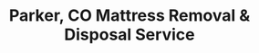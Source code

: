 ---
layout: location.njk
title: Parker, CO Mattress Removal & Disposal Service
description: Professional mattress pickup and disposal in Parker, Colorado. Douglas County specialists serving 15+ neighborhoods. Next-day service at (720) 263-6094.
permalink: /mattress-removal/colorado/denver/parker/
city: Parker
state: Colorado
stateSlug: colorado
parentMetro: Denver
tier: 2
coordinates:
  lat: 39.5186
  lng: -104.7619
pricing:
  startingPrice: 125
  single: 125
  queen: 155
  king: 180
  boxSpring: 30
neighborhoods:
  - name: "The Pinery"
    zipCodes: ["80134"]
  - name: "Stroh Ranch"
    zipCodes: ["80134"]
  - name: "Meridian"
    zipCodes: ["80134"]
  - name: "Clarke Farms"
    zipCodes: ["80134"]
  - name: "Pradera"
    zipCodes: ["80134"]
  - name: "Stepping Stone"
    zipCodes: ["80134"]
  - name: "Old Town Parker"
    zipCodes: ["80134"]
  - name: "Stonegate"
    zipCodes: ["80134"]
  - name: "Cottonwood"
    zipCodes: ["80134"]
  - name: "Sage Meadows"
    zipCodes: ["80134"]
  - name: "Parker North"
    zipCodes: ["80134"]
  - name: "Hess Farm"
    zipCodes: ["80134"]
  - name: "Cherry Creek Crossing"
    zipCodes: ["80134"]
  - name: "Newlin Gulch"
    zipCodes: ["80134"]
  - name: "Hunters Chase"
    zipCodes: ["80134"]
zipCodes: ["80134"]
recyclingPartners:
  - "A Bedder World In-House Recycling Program"
  - "Waste Management (Douglas County Partner)"
  - "Colorado Mattress Stewardship Program"
localRegulations: "Parker operates within Douglas County waste management regulations, requiring licensed haulers for bulk item disposal. Douglas County charges $40 per piece for mattress recycling through official channels. A Bedder World uses its in-house recycling program for all Colorado mattress disposal, ensuring compliance with county requirements while providing competitive pricing for Parker residents."
nearbyCities:
  - name: "Highlands Ranch"
    distance: "8 miles"
    slug: "highlands-ranch"
    isSuburb: true
  - name: "Littleton"
    distance: "10 miles"
    slug: "littleton"
    isSuburb: true
  - name: "Castle Rock"
    distance: "12 miles"
    slug: "castle-rock"
    isSuburb: true
  - name: "Centennial"
    distance: "15 miles"
    slug: "centennial"
    isSuburb: true
  - name: "Aurora"
    distance: "18 miles"
    slug: "aurora"
    isSuburb: true
  - name: "Lakewood"
    distance: "20 miles"
    slug: "lakewood"
    isSuburb: true
reviews:
  count: 42
  featured:
    - reviewer: "Susan M."
      location: "The Pinery"
      rating: 5
      text: "Golf course community required careful coordination for mattress removal during master bedroom renovation. They navigated HOA requirements and scheduling around our contractors perfectly. Professional service that respects luxury neighborhood standards."
    - reviewer: "Tom R."
      location: "Stroh Ranch"
      rating: 5
      text: "Family growing meant upgrading kids' bedrooms and removing old twin mattresses. A Bedder World worked around our busy schedule and explained their recycling process. Great value compared to Douglas County's $40 per piece fee."
    - reviewer: "Lisa K."
      location: "Meridian"
      rating: 5
      text: "New home purchase required removing previous owners' guest room mattresses. They coordinated with our real estate timeline and provided efficient service. Appreciated the competitive pricing for our townhome community."
faqs:
  - question: "How does Douglas County's $40 recycling fee compare to your pricing?"
    answer: "A Bedder World provides comprehensive service for one piece, $155 for two pieces, and $180 for three pieces, which includes pickup, transportation, and our in-house recycling program. This eliminates the need to transport mattresses yourself to Douglas County facilities."
  - question: "Can you service luxury communities like The Pinery and Stroh Ranch?"
    answer: "Absolutely. We regularly service all Parker neighborhoods including The Pinery, Stroh Ranch, Meridian, and other luxury developments. Our team understands HOA requirements, golf course community protocols, and maintains the service quality expected in premium neighborhoods."
  - question: "Do you coordinate with home construction and real estate schedules?"
    answer: "Yes, Parker's growing housing market creates frequent need for mattress removal during moves, home sales, and new construction completion. We coordinate with contractors, real estate agents, and moving companies for seamless service delivery."
  - question: "What's included in Parker mattress removal pricing?"
    answer: "Complete removal from any room, HOA coordination, Douglas County compliance handling, and eco-friendly processing through our in-house recycling program. Pricing includes all transportation and disposal fees with no hidden costs."
  - question: "How quickly can you remove mattresses in Parker neighborhoods?"
    answer: "We provide next-day service throughout all Parker areas including The Pinery, Stroh Ranch, Meridian, Clarke Farms, and Pradera. Our team schedules around family routines and coordinates with nearby Denver suburb service areas."
  - question: "Do you handle high-value homes and luxury community requirements?"
    answer: "Definitely. Parker's affluent communities with median home values over $650K require professional service that respects property values and community standards. We coordinate with luxury HOAs and maintain premium service quality."
  - question: "Are you licensed for Douglas County waste disposal?"
    answer: "Yes, we maintain all required Douglas County licenses and use our in-house recycling program to ensure proper mattress processing and environmental compliance throughout Parker's jurisdiction."
  - question: "Can you accommodate busy commuter family schedules?"
    answer: "Absolutely. We understand Parker families' demanding schedules with high household incomes and Denver commutes. We offer flexible timing around work schedules, children's activities, and community events to provide convenient service."
schema:
  "@context": "https://schema.org"
  "@type": "LocalBusiness"
  "name": "A Bedder World Parker"
  "image": "https://abedderworld.com/images/service-areas/parker-mattress-removal.jpg"
  "telephone": "720-263-6094"
  "email": "info@abedderworld.com"
  "address":
    "@type": "PostalAddress"
    "addressLocality": "Parker"
    "addressRegion": "CO"
    "addressCountry": "US"
  "geo":
    "@type": "GeoCoordinates"
    "latitude": 39.5186
    "longitude": -104.7619
  "url": "https://abedderworld.com/mattress-removal/colorado/denver/parker/"
  "areaServed":
    "@type": "City"
    "name": "Parker, Colorado"
  "serviceType": "Mattress Removal and Disposal"
  "priceRange": "$125-$180"
  "aggregateRating":
    "@type": "AggregateRating"
    "ratingValue": "4.9"
    "reviewCount": 42
pageContent:
  heroDescription: "A Bedder World provides specialized mattress removal throughout Parker's upscale suburban communities. From luxury Pinery golf course neighborhoods to family-friendly Stroh Ranch developments, we navigate Douglas County regulations with next-day scheduling and eco-friendly processing through our in-house recycling program."
  
  aboutService: "Parker's position as a prestigious Denver suburb creates specific mattress removal challenges for its affluent residents. Luxury communities like The Pinery and Stroh Ranch require service that respects HOA guidelines and premium property standards. High-income commuter families need scheduling flexibility around demanding work schedules and children's activities. Growing families in developments like Meridian and Clarke Farms frequently upgrade bedrooms as households expand. Our service adapts to Parker's upscale suburban lifestyle with professional handling that meets the community's elevated expectations."
  
  serviceAreasIntro: "We serve all Parker neighborhoods with approaches tailored to this prestigious Douglas County community. Luxury developments like The Pinery require coordination with HOA requirements and golf course access protocols. Established areas like Old Town Parker and Stonegate benefit from service that respects community standards and busy family schedules. Newer developments need flexible timing around ongoing construction and neighborhood establishment."
  
  environmentalImpact: "Responsible mattress disposal supports Parker's environmental values and Douglas County sustainability initiatives. We use our in-house recycling program to process all Colorado mattresses, providing cost-effective alternative to Douglas County's $40 per piece recycling fee while ensuring materials are properly recycled and meet environmental standards that Parker's environmentally conscious residents expect."
  
  howItWorksScheduling: "Select timing that works with your commuter schedule, children's activities, or HOA requirements. We offer morning and afternoon slots to accommodate Parker's high-income lifestyle and luxury community guidelines."
  
  howItWorksService: "Our Douglas County specialists understand Parker's upscale community standards and luxury neighborhood requirements. We coordinate with HOAs, construction schedules, and affluent family routines to ensure premium service delivery."
  
  howItWorksDisposal: "All mattresses are processed through our in-house recycling program, supporting Douglas County environmental compliance and Colorado's sustainability goals with professional recycling practices that exceed county standards."
  
  sidebarStats:
    mattressesRemoved: 450
---